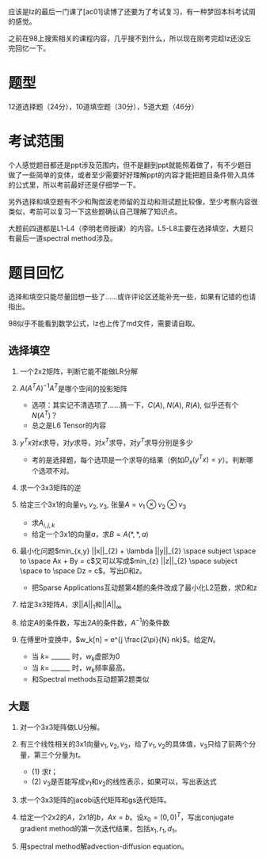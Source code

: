 应该是lz的最后一门课了[ac01]读博了还要为了考试复习，有一种梦回本科考试周的感觉。

之前在98上搜索相关的课程内容，几乎搜不到什么，所以现在刚考完趁lz还没忘完回忆一下。

# 题型

12道选择题（24分），10道填空题（30分），5道大题（46分）


# 考试范围

个人感觉题目都还是ppt涉及范围内，但不是翻到ppt就能照着做了，有不少题目做了一些简单的变体，或者至少需要好好理解ppt的内容才能把题目条件带入具体的公式里，所以考前最好还是仔细学一下。

另外选择和填空题有不少和陶煜波老师留的互动和测试题比较像，至少考察内容很类似，考前可以复习一下这些题确认自己理解了知识点。

大题前四道都是L1-L4（李明老师授课）的内容。L5-L8主要在选择填空，大题只有最后一道spectral method涉及。

# 题目回忆

选择和填空只能尽量回想一些了……或许评论区还能补充一些，如果有记错的也请指出。

98似乎不能看到数学公式，lz也上传了md文件，需要请自取。

## 选择填空

1. 一个2x2矩阵，判断它能不能做LR分解

2. $A(A^T A)^{-1} A^T$是哪个空间的投影矩阵
    * 选项：其实记不清选项了……猜一下，$C(A)$, $N(A)$, $R(A)$, 似乎还有个$N(A^T)$？
    * 总之是L6 Tensor的内容

3. $y^Tx$对$x$求导，对$y$求导，对$x^T$求导，对$y^T$求导分别是多少
    * 考的是选择题，每个选项是一个求导的结果（例如$D_x(y^Tx) = y$）。判断哪个选项不对。

4. 求一个3x3矩阵的逆

5. 给定三个3x1的向量$v_1, v_2, v_3$, 张量$A =v_1 \otimes v_2 \otimes v_3$
    * 求$A_{i, j, k}$
    * 给定一个3x1的向量$a$，求$B=A(*,*,a)$

6. 最小化问题$min_{x,y} ||x||_{2} + \lambda ||y||_{2} \space subject \space to \space Ax + By = c$又可以写成$min_{z} ||z||_{2} \space subject \space to \space Dz = c$。写出$D$和$z$。

    * 把Sparse Applications互动题第4题的条件改成了最小化L2范数，求D和z

7. 给定3x3矩阵$A$，求$||A||_{1}$和$||A||_{\infty}$

8. 给定$A$的条件数，写出$2A$的条件数，$A^{-1}$的条件数

9. 在傅里叶变换中，$w_k[n] = e^{j \frac{2\pi}{N} nk}$。给定$N$。
    * 当 $k=$ ______ 时，$w_k$虚部为0
    * 当 $k=$ ______ 时，$w_k$频率最高。
    * 和Spectral methods互动题第2题类似

## 大题

1. 对一个3x3矩阵做LU分解。

2. 有三个线性相关的3x1向量$v_1, v_2, v_3$，给了$v_1, v_2$的具体值，$v_3$只给了前两个分量，第三个分量为$t$。

    * (1) 求$t$；
    * (2) $v_3$是否能写成$v_1$和$v_2$的线性表示，如果可以，写出表达式

3. 求一个3x3矩阵的jacobi迭代矩阵和gs迭代矩阵。

4. 给定一个2x2的$A$，2x1的$b$，$Ax=b$。设$x_0 = (0, 0)^T$，写出conjugate gradient method的第一次迭代结果，包括$x_1, r_1, d_1$。

5. 用spectral method解advection-diffusion equation。